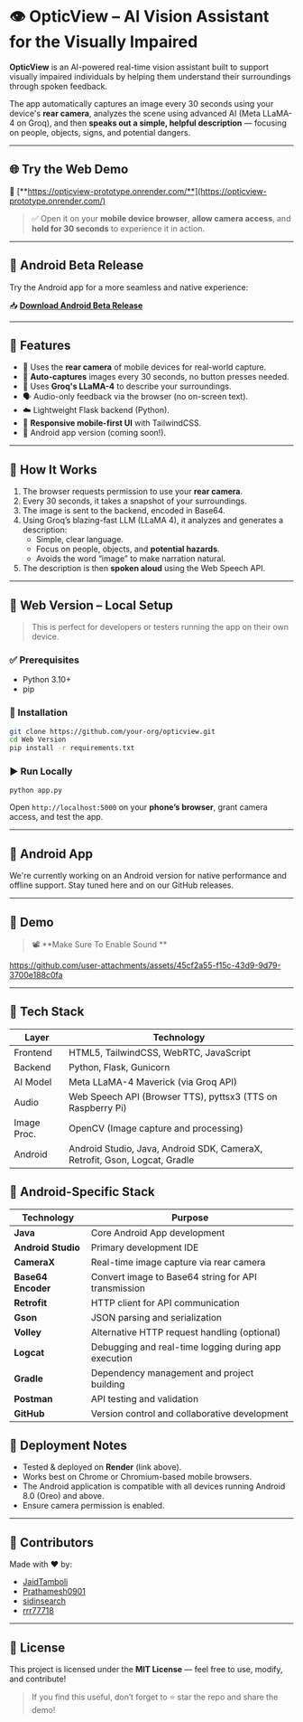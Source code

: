 # 👁️ OpticView – AI Vision Assistant for the Visually Impaired

**OpticView** is an AI-powered real-time vision assistant built to support visually impaired individuals by helping them understand their surroundings through spoken feedback.

The app automatically captures an image every 30 seconds using your device's **rear camera**, analyzes the scene using advanced AI (Meta LLaMA-4 on Groq), and then **speaks out a simple, helpful description** — focusing on people, objects, signs, and potential dangers.

---

## 🌐 Try the Web Demo

🔗 [**https://opticview-prototype.onrender.com/**](https://opticview-prototype.onrender.com/)

> ✅ Open it on your **mobile device browser**, **allow camera access**, and **hold for 30 seconds** to experience it in action.

---

## 📱 Android Beta Release

Try the Android app for a more seamless and native experience:

📥 [**Download Android Beta Release**](https://github.com/sidinsearch/OpticView/releases/tag/Beta)

---

## 🚀 Features

- 📸 Uses the **rear camera** of mobile devices for real-world capture.
- 🔄 **Auto-captures** images every 30 seconds, no button presses needed.
- 🧠 Uses **Groq's LLaMA-4** to describe your surroundings.
- 🗣️ Audio-only feedback via the browser (no on-screen text).
- ☁️ Lightweight Flask backend (Python).
- 📱 **Responsive mobile-first UI** with TailwindCSS.
- 📲 Android app version (coming soon!).

---

## 📸 How It Works

1. The browser requests permission to use your **rear camera**.
2. Every 30 seconds, it takes a snapshot of your surroundings.
3. The image is sent to the backend, encoded in Base64.
4. Using Groq’s blazing-fast LLM (LLaMA 4), it analyzes and generates a description:
   - Simple, clear language.
   - Focus on people, objects, and **potential hazards**.
   - Avoids the word “image” to make narration natural.
5. The description is then **spoken aloud** using the Web Speech API.

---

## 🧪 Web Version – Local Setup

> This is perfect for developers or testers running the app on their own device.

### ✅ Prerequisites

- Python 3.10+
- pip

### 🔧 Installation

```bash
git clone https://github.com/your-org/opticview.git
cd Web Version
pip install -r requirements.txt
```

### ▶️ Run Locally

```bash
python app.py
```

Open `http://localhost:5000` on your **phone’s browser**, grant camera access, and test the app.

---

## 📲 Android App 

We're currently working on an Android version for native performance and offline support. Stay tuned here and on our GitHub releases.

---

## 🎥 Demo

> 📽️ **Make Sure To Enable Sound **





https://github.com/user-attachments/assets/45cf2a55-f15c-43d9-9d79-3700e188c0fa




---

## 🧠 Tech Stack

| Layer       | Technology                                                                 |
|-------------|----------------------------------------------------------------------------|
| Frontend    | HTML5, TailwindCSS, WebRTC, JavaScript                                     |
| Backend     | Python, Flask, Gunicorn                                                    |
| AI Model    | Meta LLaMA-4 Maverick (via Groq API)                                       |
| Audio       | Web Speech API (Browser TTS), pyttsx3 (TTS on Raspberry Pi)                |
| Image Proc. | OpenCV (Image capture and processing)                                      |
| Android     | Android Studio, Java, Android SDK, CameraX, Retrofit, Gson, Logcat, Gradle |


## 📱 Android-Specific Stack

| Technology         | Purpose                                                             |
|--------------------|----------------------------------------------------------------------|
| **Java**           | Core Android App development                                         |
| **Android Studio** | Primary development IDE                                              |
| **CameraX**        | Real-time image capture via rear camera                              |
| **Base64 Encoder** | Convert image to Base64 string for API transmission                  |
| **Retrofit**       | HTTP client for API communication                                    |
| **Gson**           | JSON parsing and serialization                                       |
| **Volley**         | Alternative HTTP request handling (optional)                         |
| **Logcat**         | Debugging and real-time logging during app execution                 |
| **Gradle**         | Dependency management and project building                           |
| **Postman**        | API testing and validation                                           |
| **GitHub**         | Version control and collaborative development                        |



## 🧪 Deployment Notes

- Tested & deployed on **Render** (link above).
- Works best on Chrome or Chromium-based mobile browsers.
- The Android application is compatible with all devices running Android 8.0 (Oreo) and above.
- Ensure camera permission is enabled.

---

## 👥 Contributors

Made with ❤️ by:

- [JaidTamboli](https://github.com/JaidTamboli)
- [Prathamesh0901](https://github.com/Prathamesh0901)
- [sidinsearch](https://github.com/sidinsearch/)
- [rrr77718](https://github.com/rrr77718)

---

## 📜 License

This project is licensed under the **MIT License** — feel free to use, modify, and contribute!

> If you find this useful, don’t forget to ⭐️ star the repo and share the demo!
